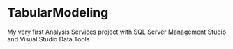 # TabularModeling
My very first Analysis Services project with SQL Server Management Studio and Visual Studio Data Tools
